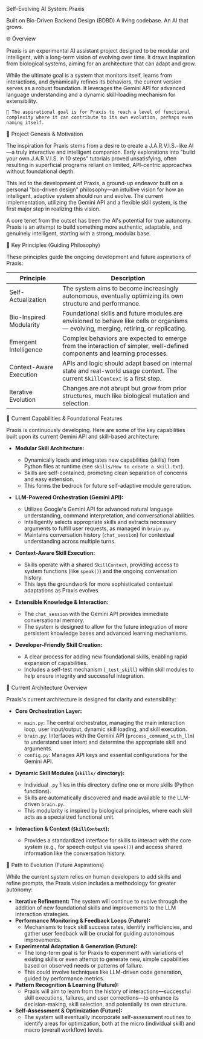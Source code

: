 Self-Evolving AI System: Praxis

Built on Bio-Driven Backend Design (BDBD) A living codebase. An AI that grows.

🌐 Overview

Praxis is an experimental AI assistant project designed to be modular and intelligent, with a long-term vision of evolving over time. It draws inspiration from biological systems, aiming for an architecture that can adapt and grow.

While the ultimate goal is a system that monitors itself, learns from interactions, and dynamically refines its behaviors, the current version serves as a robust foundation. It leverages the Gemini API for advanced language understanding and a dynamic skill-loading mechanism for extensibility.

    🧬 The aspirational goal is for Praxis to reach a level of functional complexity where it can contribute to its own evolution, perhaps even naming itself.

🎯 Project Genesis & Motivation

The inspiration for Praxis stems from a desire to create a J.A.R.V.I.S.-like AI—a truly interactive and intelligent companion. Early explorations into "build your own J.A.R.V.I.S. in 10 steps" tutorials proved unsatisfying, often resulting in superficial programs reliant on limited, API-centric approaches without foundational depth.

This led to the development of Praxis, a ground-up endeavor built on a personal "bio-driven design" philosophy—an intuitive vision for how an intelligent, adaptive system should run and evolve. The current implementation, utilizing the Gemini API and a flexible skill system, is the first major step in realizing this vision.

A core tenet from the outset has been the AI's potential for true autonomy. Praxis is an attempt to build something more authentic, adaptable, and genuinely intelligent, starting with a strong, modular base.

🌟 Key Principles (Guiding Philosophy)

These principles guide the ongoing development and future aspirations of Praxis:

Principle          | Description
-------------------|----------------------------------------------------------------------------------------------------
Self-Actualization | The system aims to become increasingly autonomous, eventually optimizing its own structure and performance.
Bio-Inspired Modularity | Foundational skills and future modules are envisioned to behave like cells or organisms — evolving, merging, retiring, or replicating.
Emergent Intelligence | Complex behaviors are expected to emerge from the interaction of simpler, well-defined components and learning processes.
Context-Aware Execution | APIs and logic should adapt based on internal state and real-world usage context. The current `SkillContext` is a first step.
Iterative Evolution | Changes are not abrupt but grow from prior structures, much like biological mutation and selection.

🚀 Current Capabilities & Foundational Features

Praxis is continuously developing. Here are some of the key capabilities built upon its current Gemini API and skill-based architecture:

*   **Modular Skill Architecture:**
    *   Dynamically loads and integrates new capabilities (skills) from Python files at runtime (see `skills/How to create a skill.txt`).
    *   Skills are self-contained, promoting clean separation of concerns and easy extension.
    *   This forms the bedrock for future self-adaptive module generation.

*   **LLM-Powered Orchestration (Gemini API):**
    *   Utilizes Google's Gemini API for advanced natural language understanding, command interpretation, and conversational abilities.
    *   Intelligently selects appropriate skills and extracts necessary arguments to fulfill user requests, as managed in `brain.py`.
    *   Maintains conversation history (`chat_session`) for contextual understanding across multiple turns.

*   **Context-Aware Skill Execution:**
    *   Skills operate with a shared `SkillContext`, providing access to system functions (like `speak()`) and the ongoing conversation history.
    *   This lays the groundwork for more sophisticated contextual adaptations as Praxis evolves.

*   **Extensible Knowledge & Interaction:**
    *   The `chat_session` with the Gemini API provides immediate conversational memory.
    *   The system is designed to allow for the future integration of more persistent knowledge bases and advanced learning mechanisms.

*   **Developer-Friendly Skill Creation:**
    *   A clear process for adding new foundational skills, enabling rapid expansion of capabilities.
    *   Includes a self-test mechanism (`_test_skill`) within skill modules to help ensure integrity and successful integration.

🧩 Current Architecture Overview

Praxis's current architecture is designed for clarity and extensibility:

*   **Core Orchestration Layer:**
    *   `main.py`: The central orchestrator, managing the main interaction loop, user input/output, dynamic skill loading, and skill execution.
    *   `brain.py`: Interfaces with the Gemini API (`process_command_with_llm`) to understand user intent and determine the appropriate skill and arguments.
    *   `config.py`: Manages API keys and essential configurations for the Gemini API.

*   **Dynamic Skill Modules (`skills/` directory):**
    *   Individual `.py` files in this directory define one or more skills (Python functions).
    *   Skills are automatically discovered and made available to the LLM-driven `brain.py`.
    *   This modularity is inspired by biological principles, where each skill acts as a specialized functional unit.

*   **Interaction & Context (`SkillContext`):**
    *   Provides a standardized interface for skills to interact with the core system (e.g., for speech output via `speak()`) and access shared information like the conversation history.

🧪 Path to Evolution (Future Aspirations)

While the current system relies on human developers to add skills and refine prompts, the Praxis vision includes a methodology for greater autonomy:

*   **Iterative Refinement:** The system will continue to evolve through the addition of new foundational skills and improvements to the LLM interaction strategies.
*   **Performance Monitoring & Feedback Loops (Future):**
    *   Mechanisms to track skill success rates, identify inefficiencies, and gather user feedback will be crucial for guiding autonomous improvements.
*   **Experimental Adaptation & Generation (Future):**
    *   The long-term goal is for Praxis to experiment with variations of existing skills or even attempt to generate new, simple capabilities based on observed needs or patterns of failure.
    *   This could involve techniques like LLM-driven code generation, guided by performance metrics.
*   **Pattern Recognition & Learning (Future):**
    *   Praxis will aim to learn from the history of interactions—successful skill executions, failures, and user corrections—to enhance its decision-making, skill selection, and potentially its own structure.
*   **Self-Assessment & Optimization (Future):**
    *   The system will eventually incorporate self-assessment routines to identify areas for optimization, both at the micro (individual skill) and macro (overall workflow) levels.
